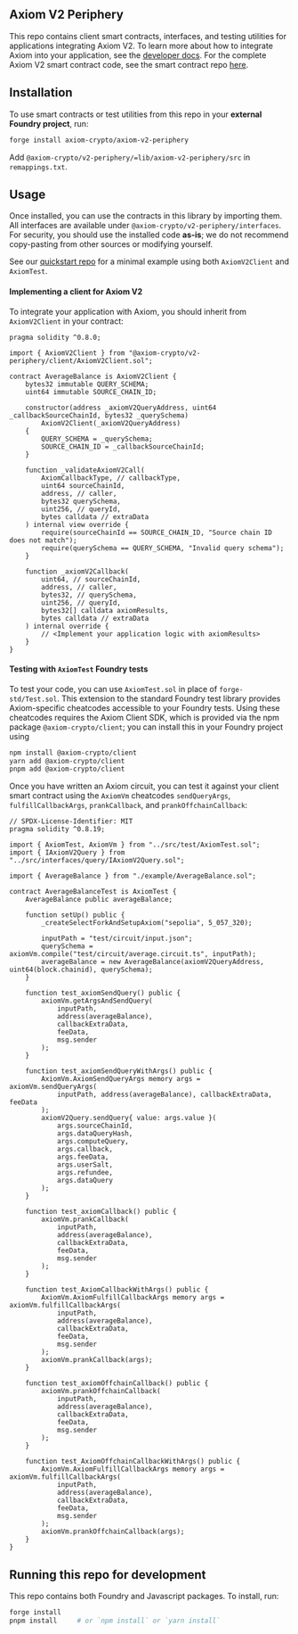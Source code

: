 ## Axiom V2 Periphery

This repo contains client smart contracts, interfaces, and testing utilities for applications integrating Axiom V2. To learn more about how to integrate Axiom into your application, see the [developer docs](https://docs.axiom.xyz). For the complete Axiom V2 smart contract code, see the smart contract repo [here](https://github.com/axiom-crypto/axiom-v2-contracts).

## Installation

To use smart contracts or test utilities from this repo in your **external Foundry project**, run:

```bash
forge install axiom-crypto/axiom-v2-periphery
```

Add `@axiom-crypto/v2-periphery/=lib/axiom-v2-periphery/src` in `remappings.txt`.

## Usage

Once installed, you can use the contracts in this library by importing them. All interfaces are available under `@axiom-crypto/v2-periphery/interfaces`. For security, you should use the installed code **as-is**; we do not recommend copy-pasting from other sources or modifying yourself.

See our [quickstart repo](https://github.com/axiom-crypto/axiom-quickstart) for a minimal example using both `AxiomV2Client` and `AxiomTest`.

#### Implementing a client for Axiom V2

To integrate your application with Axiom, you should inherit from `AxiomV2Client` in your contract:

```solidity
pragma solidity ^0.8.0;

import { AxiomV2Client } from "@axiom-crypto/v2-periphery/client/AxiomV2Client.sol";

contract AverageBalance is AxiomV2Client {
    bytes32 immutable QUERY_SCHEMA;
    uint64 immutable SOURCE_CHAIN_ID;

    constructor(address _axiomV2QueryAddress, uint64 _callbackSourceChainId, bytes32 _querySchema)
        AxiomV2Client(_axiomV2QueryAddress)
    {
        QUERY_SCHEMA = _querySchema;
        SOURCE_CHAIN_ID = _callbackSourceChainId;
    }

    function _validateAxiomV2Call(
        AxiomCallbackType, // callbackType,
        uint64 sourceChainId,
        address, // caller,
        bytes32 querySchema,
        uint256, // queryId,
        bytes calldata // extraData
    ) internal view override {
        require(sourceChainId == SOURCE_CHAIN_ID, "Source chain ID does not match");
        require(querySchema == QUERY_SCHEMA, "Invalid query schema");
    }

    function _axiomV2Callback(
        uint64, // sourceChainId,
        address, // caller,
        bytes32, // querySchema,
        uint256, // queryId,
        bytes32[] calldata axiomResults,
        bytes calldata // extraData
    ) internal override {
        // <Implement your application logic with axiomResults>
    }
}
```

#### Testing with `AxiomTest` Foundry tests

To test your code, you can use `AxiomTest.sol` in place of `forge-std/Test.sol`. This extension to the standard Foundry test library provides Axiom-specific cheatcodes accessible to your Foundry tests. Using these cheatcodes requires the Axiom Client SDK, which is provided via the npm package `@axiom-crypto/client`; you can install this in your Foundry project using

```bash
npm install @axiom-crypto/client
yarn add @axiom-crypto/client
pnpm add @axiom-crypto/client
```

Once you have written an Axiom circuit, you can test it against your client smart contract using the `AxiomVm` cheatcodes `sendQueryArgs`, `fulfillCallbackArgs`, `prankCallback`, and `prankOffchainCallback`:

```solidity
// SPDX-License-Identifier: MIT
pragma solidity ^0.8.19;

import { AxiomTest, AxiomVm } from "../src/test/AxiomTest.sol";
import { IAxiomV2Query } from "../src/interfaces/query/IAxiomV2Query.sol";

import { AverageBalance } from "./example/AverageBalance.sol";

contract AverageBalanceTest is AxiomTest {
    AverageBalance public averageBalance;

    function setUp() public {
        _createSelectForkAndSetupAxiom("sepolia", 5_057_320);

        inputPath = "test/circuit/input.json";
        querySchema = axiomVm.compile("test/circuit/average.circuit.ts", inputPath);
        averageBalance = new AverageBalance(axiomV2QueryAddress, uint64(block.chainid), querySchema);
    }

    function test_axiomSendQuery() public {
        axiomVm.getArgsAndSendQuery(
            inputPath,
            address(averageBalance),
            callbackExtraData,
            feeData,
            msg.sender
        );
    }

    function test_axiomSendQueryWithArgs() public {
        AxiomVm.AxiomSendQueryArgs memory args = axiomVm.sendQueryArgs(
            inputPath, address(averageBalance), callbackExtraData, feeData
        );
        axiomV2Query.sendQuery{ value: args.value }(
            args.sourceChainId,
            args.dataQueryHash,
            args.computeQuery,
            args.callback,
            args.feeData,
            args.userSalt,
            args.refundee,
            args.dataQuery
        );
    }

    function test_axiomCallback() public {
        axiomVm.prankCallback(
            inputPath,
            address(averageBalance),
            callbackExtraData,
            feeData,
            msg.sender
        );
    }

    function test_AxiomCallbackWithArgs() public {
        AxiomVm.AxiomFulfillCallbackArgs memory args = axiomVm.fulfillCallbackArgs(
            inputPath,
            address(averageBalance),
            callbackExtraData,
            feeData,
            msg.sender
        );
        axiomVm.prankCallback(args);
    }

    function test_axiomOffchainCallback() public {
        axiomVm.prankOffchainCallback(
            inputPath,
            address(averageBalance),
            callbackExtraData,
            feeData,
            msg.sender
        );
    }

    function test_AxiomOffchainCallbackWithArgs() public {
        AxiomVm.AxiomFulfillCallbackArgs memory args = axiomVm.fulfillCallbackArgs(
            inputPath,
            address(averageBalance),
            callbackExtraData,
            feeData,
            msg.sender
        );
        axiomVm.prankOffchainCallback(args);
    }
}

```

## Running this repo for development

This repo contains both Foundry and Javascript packages. To install, run:

```bash
forge install
pnpm install     # or `npm install` or `yarn install`
```
